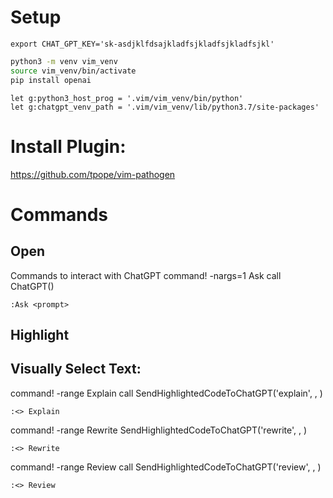 # Setup

```bash_profile
export CHAT_GPT_KEY='sk-asdjklfdsajkladfsjkladfsjkladfsjkl'
```

```bash
python3 -m venv vim_venv
source vim_venv/bin/activate
pip install openai
```

```vimrc
let g:python3_host_prog = '.vim/vim_venv/bin/python'
let g:chatgpt_venv_path = '.vim/vim_venv/lib/python3.7/site-packages'
```

# Install Plugin:
https://github.com/tpope/vim-pathogen


# Commands
## Open
 Commands to interact with ChatGPT
command! -nargs=1 Ask call ChatGPT(<q-args>)
```
:Ask <prompt>
```

## Highlight
## Visually Select Text:

command! -range Explain call SendHighlightedCodeToChatGPT('explain', <line1>, <line2>)
```
:<> Explain
```

command! -range Rewrite SendHighlightedCodeToChatGPT('rewrite', <line1>, <line2>)
```
:<> Rewrite
```

command! -range Review call SendHighlightedCodeToChatGPT('review', <line1>, <line2>)
```
:<> Review
```
